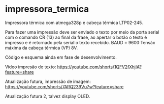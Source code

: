 # impressora_termica
Impressora térmica  com atmega328p e cabeça térmica LTP02-245.

Para fazer uma impressão deve ser enviado o texto por meio da porta serial com o comando CR (13) ao final da frase, ao apertar o botão o texto é impresso e é retornado pela serial o texto recebido.
BAUD = 9600
Tensão máxima da cabeça térmica (VP) 8V.

Código e esquema ainda em fase de desenvolvimento.

Video impresão de texto: https://youtube.com/shorts/1QFV2fXhjIA?feature=share

Atualização futura, impressão de imagem: https://youtube.com/shorts/7ARQ239Vu7w?feature=share

Atualização futura 2, talvez display OLED.

